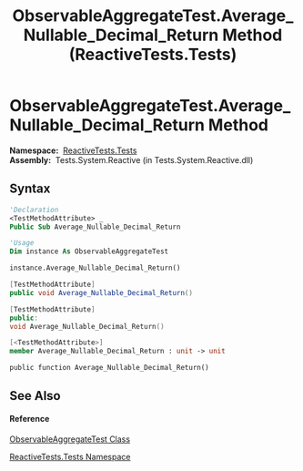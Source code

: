 ﻿---
title: ObservableAggregateTest.Average_Nullable_Decimal_Return Method  (ReactiveTests.Tests)
TOCTitle: Average_Nullable_Decimal_Return Method
ms:assetid: M:ReactiveTests.Tests.ObservableAggregateTest.Average_Nullable_Decimal_Return
ms:mtpsurl: https://msdn.microsoft.com/en-us/library/reactivetests.tests.observableaggregatetest.average_nullable_decimal_return(v=VS.103)
ms:contentKeyID: 36620342
ms.date: 06/28/2011
mtps_version: v=VS.103
f1_keywords:
- ReactiveTests.Tests.ObservableAggregateTest.Average_Nullable_Decimal_Return
dev_langs:
- CSharp
- JScript
- VB
- FSharp
- c++
---

# ObservableAggregateTest.Average\_Nullable\_Decimal\_Return Method

**Namespace:**  [ReactiveTests.Tests](hh289046\(v=vs.103\).md)  
**Assembly:**  Tests.System.Reactive (in Tests.System.Reactive.dll)

## Syntax

``` vb
'Declaration
<TestMethodAttribute> _
Public Sub Average_Nullable_Decimal_Return
```

``` vb
'Usage
Dim instance As ObservableAggregateTest

instance.Average_Nullable_Decimal_Return()
```

``` csharp
[TestMethodAttribute]
public void Average_Nullable_Decimal_Return()
```

``` c++
[TestMethodAttribute]
public:
void Average_Nullable_Decimal_Return()
```

``` fsharp
[<TestMethodAttribute>]
member Average_Nullable_Decimal_Return : unit -> unit 
```

``` jscript
public function Average_Nullable_Decimal_Return()
```

## See Also

#### Reference

[ObservableAggregateTest Class](hh314823\(v=vs.103\).md)

[ReactiveTests.Tests Namespace](hh289046\(v=vs.103\).md)

